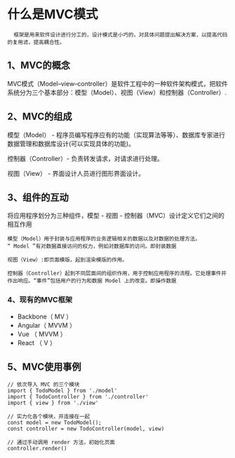 # 什么是MVC模式

      框架是用来软件设计进行分工的，设计模式是小巧的，对具体问题提出解决方案，以提高代码的复用滤，提高耦合性。

## 1、MVC的概念
MVC模式（Model–view–controller）是软件工程中的一种软件架构模式，把软件系统分为三个基本部分：模型（Model）、视图（View）和控制器（Controller）.

## 2、MVC的组成

模型（Model） - 程序员编写程序应有的功能（实现算法等等）、数据库专家进行数据管理和数据库设计(可以实现具体的功能)。

控制器（Controller）- 负责转发请求，对请求进行处理。

视图（View） - 界面设计人员进行图形界面设计。


## 3、组件的互动
将应用程序划分为三种组件，模型 - 视图 - 控制器（MVC）设计定义它们之间的相互作用

    模型（Model）用于封装与应用程序的业务逻辑相关的数据以及对数据的处理方法。
    “ Model ”有对数据直接访问的权力，例如对数据库的访问。即封装数据

    视图（View）:即页面模版，起到渲染模版的作用。

    控制器（Controller）起到不同层面间的组织作用，用于控制应用程序的流程。它处理事件并作出响应。“事件”包括用户的行为和数据 Model 上的改变。即操作数据

### 4、现有的MVC框架  

* Backbone（ MV ）
* Angular（ MVVM ）
* Vue （ MVVM ）
* React （ V ）


## 5、MVC使用事例
```
// 依次导入 MVC 的三个模块
import { TodoModel } from './model'
import { TodoController } from './controller'
import { view } from './view'

// 实力化各个模块，并连接在一起
const model = new TodoModel();
const controller = new TodoController(model, view)

// 通过手动调用 render 方法，初始化页面
controller.render()
```